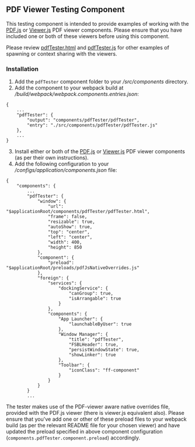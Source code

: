 ## PDF Viewer Testing Component ##
This testing component is intended to provide examples of working with the [PDF.js](../pdfJs/README.md) or [Viewer.js](../viewerJS/README.md) PDF viewer components. Please ensure that you have included one or both of these viewers before using this component.

Please review [pdfTester.html](./pdfTester.html) and [pdfTester.js](./pdfTester.js) for other examples of spawning or context sharing with the viewers.

### Installation ###
1. Add the `pdfTester` component folder to your _/src/components_ directory.
2. Add the component to your webpack build at _/build/webpack/webpack.components.entries.json_: 
```
{
    ...
    "pdfTester": {
        "output": "components/pdfTester/pdfTester",
        "entry": "./src/components/pdfTester/pdfTester.js"
    },
    ...
}
```
3. Install either or both of the [PDF.js](../pdfJs/README.md) or [Viewer.js](../viewerJS/README.md) PDF viewer components (as per their own instructions).
4. Add the following configuration to your _/configs/application/components.json_ file:
```
{
    "components": {
        ...
        "pdfTester": {
            "window": {
                "url": "$applicationRoot/components/pdfTester/pdfTester.html",
                "frame": false,
                "resizable": true,
                "autoShow": true,
                "top": "center",
                "left": "center",
                "width": 400,
                "height": 850
            },
            "component": {
                "preload": "$applicationRoot/preloads/pdfJsNativeOverrides.js"
            },
            "foreign": {
                "services": {
                    "dockingService": {
                        "canGroup": true,
                        "isArrangable": true
                    }
                },
                "components": {
                    "App Launcher": {
                        "launchableByUser": true
                    },
                    "Window Manager": {
                        "title": "pdfTester",
                        "FSBLHeader": true,
                        "persistWindowState": true,
                        "showLinker": true
                    },
                    "Toolbar": {
                        "iconClass": "ff-component"
                    }
                }
            }
        }
        ...
```

The tester makes use of the PDF-viewer aware native overrides file, provided with the PDF.js viewer (there is viewer.js equivalent also). Please ensure that you've add one or other of these preload files to your webpack build (as per the relevant README file for your chosen viewer) and have updated the preload specified in above component configuration (`components.pdfTester.component.preload`) accordingly.

